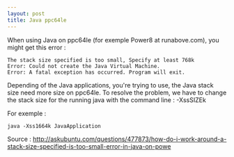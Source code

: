 ```yaml
---
layout: post
title: Java ppc64le
---
```


When using Java on ppc64le (for exemple Power8 at runabove.com), you might get this error :

	The stack size specified is too small, Specify at least 768k
	Error: Could not create the Java Virtual Machine.
	Error: A fatal exception has occurred. Program will exit.

Depending of the Java applications, you're trying to use, the Java stack size need more size on ppc64le.
To resolve the problem, we have to change the stack size for the running java with the command line : -XssSIZEk

For exemple : 

	java -Xss1664k JavaApplication

Source : http://askubuntu.com/questions/477873/how-do-i-work-around-a-stack-size-specified-is-too-small-error-in-java-on-powe
